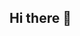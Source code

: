 ## Hi there 👋

<!--
**Gyanaranjan18/Gyanaranjan18** is a ✨ _special_ ✨ repository because its `README.md` (this file) appears on your GitHub profile.

<h1 align="center">Hi 👋, I'm [Gyanaranjan Swain]</h1>
<h3 align="center">A Passionate Java Fullstack Developer</h3>

<p align="center">
  <img src="https://readme-typing-svg.herokuapp.com?font=Fira+Code&duration=3000&pause=1000&color=F7DF1E&center=true&width=435&lines=Code.+Debug.+Repeat.;Crafting+backends+with+Spring+Boot;Designing+frontends+with+💻+love;Always+learning+something+new..." alt="Typing SVG" />
</p>

---

- 🔭 I’m currently working on **Microservices-based Temple Management System**
- 🌱 I’m learning **Cloud Deployments & DevOps**
- 👨‍💻 All of my projects are available at [My Portfolio](https://github.com/Gyanaranjan18)
- 💬 Ask me about **Java, Spring Boot, REST APIs, JSP, Servlets, Hibernate, MySQL, 
- 📫 How to reach me: swaingyanaranjan20@gmail.com
- ⚡ Fun fact: I write code faster after a cup of chai ☕😉

---

### 🛠️ Tech Stack

**Languages & Backend:**
![Java](https://img.shields.io/badge/Java-ED8B00?style=for-the-badge&logo=java&logoColor=white)
![Spring Boot](https://img.shields.io/badge/SpringBoot-6DB33F?style=for-the-badge&logo=spring-boot&logoColor=white)
![Hibernate](https://img.shields.io/badge/Hibernate-59666C?style=for-the-badge&logo=hibernate&logoColor=white)

**Frontend:**
![HTML](https://img.shields.io/badge/HTML5-E34F26?style=for-the-badge&logo=html5&logoColor=white)
![CSS](https://img.shields.io/badge/CSS-1572B6?style=for-the-badge&logo=css3&logoColor=white)
![JavaScript](https://img.shields.io/badge/JavaScript-F7DF1E?style=for-the-badge&logo=javascript&logoColor=black)
![React](https://img.shields.io/badge/React-20232A?style=for-the-badge&logo=react&logoColor=61DAFB)

**Database & Tools:**
![MySQL](https://img.shields.io/badge/MySQL-00758F?style=for-the-badge&logo=mysql&logoColor=white)
![Git](https://img.shields.io/badge/Git-F05032?style=for-the-badge&logo=git&logoColor=white)
![VSCode](https://img.shields.io/badge/VSCode-007ACC?style=for-the-badge&logo=visual-studio-code&logoColor=white)
![IntelliJ IDEA](https://img.shields.io/badge/IntelliJ-000000?style=for-the-badge&logo=intellij-idea&logoColor=white)

---

### 📈 GitHub Stats

<p align="center">
  <img src="https://github-readme-stats.vercel.app/api?username=yourusername&show_icons=true&theme=radical" />
  <img src="https://github-readme-stats.vercel.app/api/top-langs/?username=yourusername&layout=compact&theme=radical" />
</p>

---

### 🧠 My Dev Philosophy

> “Clean code always looks like it was written by someone who cares.”  
> — Robert C. Martin

---

### 📬 Connect with Me

<p align="center">
  <a href="https://www.linkedin.com/in/yourprofile/"><img src="https://img.shields.io/badge/LinkedIn-blue?style=for-the-badge&logo=linkedin" /></a>
  <a href="mailto:your.email@example.com"><img src="https://img.shields.io/badge/Gmail-red?style=for-the-badge&logo=gmail&logoColor=white" /></a>
</p>

